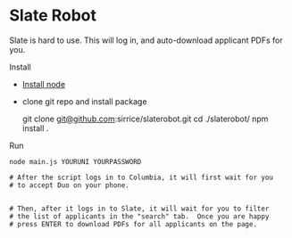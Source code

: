 # Slate Robot

Slate is hard to use.  This will log in, and auto-download applicant PDFs for you.

Install

* [Install node](https://nodejs.org/en/download/)
* clone git repo and install package

    git clone git@github.com:sirrice/slaterobot.git
    cd ./slaterobot/
    npm install .

Run

    node main.js YOURUNI YOURPASSWORD

    # After the script logs in to Columbia, it will first wait for you
    # to accept Duo on your phone.


    # Then, after it logs in to Slate, it will wait for you to filter
    # the list of applicants in the "search" tab.  Once you are happy 
    # press ENTER to download PDFs for all applicants on the page.
    